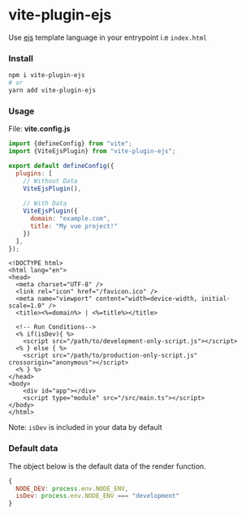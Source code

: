 # vite-plugin-ejs

Use [ejs](https://www.npmjs.com/package/ejs) template language in your entrypoint i.e `index.html`

### Install

```sh
npm i vite-plugin-ejs
# or
yarn add vite-plugin-ejs
```

### Usage

File: **vite.config.js**

```javascript
import {defineConfig} from "vite";
import {ViteEjsPlugin} from "vite-plugin-ejs";

export default defineConfig({
  plugins: [
    // Without Data
    ViteEjsPlugin(),
    
    // With Data
    ViteEjsPlugin({
      domain: "example.com",
      title: "My vue project!"
    })
  ],
});
```

```ejs
<!DOCTYPE html>
<html lang="en">
<head>
  <meta charset="UTF-8" />
  <link rel="icon" href="/favicon.ico" />
  <meta name="viewport" content="width=device-width, initial-scale=1.0" />
  <title><%=domain%> | <%=title%></title>
  
  <!-- Run Conditions-->
  <% if(isDev){ %>
    <script src="/path/to/development-only-script.js"></script>
  <% } else { %>
    <script src="/path/to/production-only-script.js" crossorigin="anonymous"></script>
  <% } %>
</head>
<body>
    <div id="app"></div>
    <script type="module" src="/src/main.ts"></script>
</body>
</html>
```

Note: `isDev` is included in your data by default


### Default data
The object below is the default data of the render function.
```javascript
{
  NODE_DEV: process.env.NODE_ENV,
  isDev: process.env.NODE_ENV === "development"
}
```